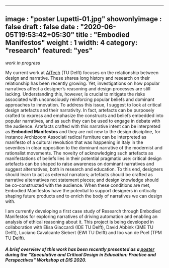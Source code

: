 
---
image : "poster Lupetti-01.jpg"
showonlyimage : false
draft : false
date : "2020-06-05T19:53:42+05:30"
title : "Embodied Manifestos"
weight : 1
width: 4
category: "research"
featured: "yes"
---
<!--more-->
_work in progress_

My current work at [AiTech](https://www.tudelft.nl/aitech/projects/embodied-manifestos-of-human-ai-partnerships/) (TU Delft) focuses on the relationship between design and narrative. These sharea long history and research on their relationship has been recently growing. Yet, investigations on how popular narratives affect a designer’s reasoning and design processes are still lacking. Understanding this, however, is crucial to mitigate the risks associated with unconsciously reinforcing popular beliefs and dominant approaches to innovation. To address this issue, I suggest to look at critical design artefacts and their narrativity. In fact, artefacts can be purposely crafted to express and emphasize the constructs and beliefs embedded into popular narratives, and as such they can be used to engage in debate with the audience. Artefacts crafted with this narrative intent can be interpreted as **Embodied Manifestos** and they are not new to the design discipline, for instance Archizoom Associati radical furniture can be interpreted as manifesto of a cultural revolution that was happening in Italy in the seventies in clear opposition to the dominant narrative of the modernist and rationalist movements. The novelty of acknowledging such artefacts as manifestations of beliefs lies in their potential pragmatic use: critical design artefacts can be shaped to raise awareness on dominant narratives and suggest alternatives, both in research and education. To this end, designers should learn to act as external narrators; artefacts should be crafted as narrative alternatives not statement pieces; and design knowledge should be co-constructed with the audience. When these conditions are met, Embodied Manifestos have the potential to support designers in critically shaping future products and to enrich the body of narratives we can design with.

I am currently developing a first case study of Research through Embodied Manifestos for exploring narratives of driving automation and enabling an analysis of ethical reasoning about it. This project is being developed in collaboration with Elisa Giaccardi (IDE TU Delft), David Abbink (3ME TU Delft), Luciano Cavalcante Siebert (EWI TU Delft) and Ibo van de Poel (TPM TU Delft).

##### A brief overview of this work has been recently presented as a [poster](https://speculativeedu.wordpress.com/posters/) during the "Speculative and Critical Design in Education: Practice and Perspectives" Workshop at DIS 2020.
